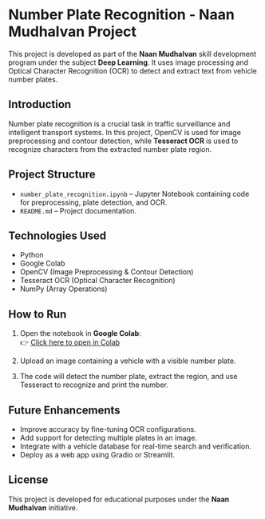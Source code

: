 # Number Plate Recognition - Naan Mudhalvan Project

This project is developed as part of the **Naan Mudhalvan** skill development program under the subject **Deep Learning**. It uses image processing and Optical Character Recognition (OCR) to detect and extract text from vehicle number plates.

## Introduction

Number plate recognition is a crucial task in traffic surveillance and intelligent transport systems. In this project, OpenCV is used for image preprocessing and contour detection, while **Tesseract OCR** is used to recognize characters from the extracted number plate region.

## Project Structure

- `number_plate_recognition.ipynb` – Jupyter Notebook containing code for preprocessing, plate detection, and OCR.
- `README.md` – Project documentation.

## Technologies Used

- Python  
- Google Colab  
- OpenCV (Image Preprocessing & Contour Detection)  
- Tesseract OCR (Optical Character Recognition)  
- NumPy (Array Operations)

## How to Run

1. Open the notebook in **Google Colab**:  
   👉 [Click here to open in Colab](https://colab.research.google.com/github/Kokisha2004/Number-plate-detection/blob/main/Number_plate_detection.ipynb)

2. Upload an image containing a vehicle with a visible number plate.

3. The code will detect the number plate, extract the region, and use Tesseract to recognize and print the number.

## Future Enhancements

- Improve accuracy by fine-tuning OCR configurations.  
- Add support for detecting multiple plates in an image.  
- Integrate with a vehicle database for real-time search and verification.  
- Deploy as a web app using Gradio or Streamlit.

## License

This project is developed for educational purposes under the **Naan Mudhalvan** initiative.
